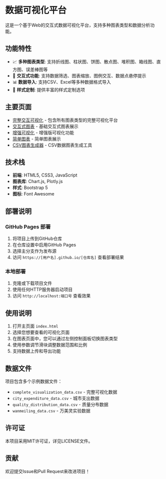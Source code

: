 # 数据可视化平台

这是一个基于Web的交互式数据可视化平台，支持多种图表类型和数据分析功能。

## 功能特性

- 📈 **多种图表类型**: 支持折线图、柱状图、饼图、散点图、堆积图、箱线图、直方图、误差棒图等
- 🔧 **交互式功能**: 支持数据筛选、图表缩放、图例交互、数据点悬停提示
- 📊 **数据导入**: 支持CSV、Excel等多种数据格式导入
- 🎨 **样式定制**: 提供丰富的样式定制选项

## 主要页面

- [完整交互可视化](complete_interactive_visualization.html) - 包含所有图表类型的完整可视化平台
- [交互式图表](interactive_visualization.html) - 基础交互式图表展示
- [增强可视化](enhanced_interactive_visualization.html) - 增强版可视化功能
- [简单图表](simple_interactive_visualization.html) - 简单图表展示
- [CSV图表生成器](csv_chart_generator.html) - CSV数据图表生成工具

## 技术栈

- **前端**: HTML5, CSS3, JavaScript
- **图表库**: Chart.js, Plotly.js
- **样式**: Bootstrap 5
- **图标**: Font Awesome

## 部署说明

### GitHub Pages 部署

1. 将项目上传到GitHub仓库
2. 在仓库设置中启用GitHub Pages
3. 选择主分支作为发布源
4. 访问 `https://[用户名].github.io/[仓库名]` 查看部署结果

### 本地部署

1. 克隆或下载项目文件
2. 使用任何HTTP服务器启动项目
3. 访问 `http://localhost:端口号` 查看效果

## 使用说明

1. 打开主页面 `index.html`
2. 选择您想要查看的可视化页面
3. 在图表页面中，您可以通过左侧控制面板切换图表类型
4. 使用参数调节滑块调整数据范围和比例
5. 支持数据上传和导出功能

## 数据文件

项目包含多个示例数据文件：
- `complete_visualization_data.csv` - 完整可视化数据
- `city_expenditure_data.csv` - 城市支出数据
- `quality_distribution_data.csv` - 质量分布数据
- `wanmeiling_data.csv` - 万美灵实验数据

## 许可证

本项目采用MIT许可证，详见LICENSE文件。

## 贡献

欢迎提交Issue和Pull Request来改进项目！